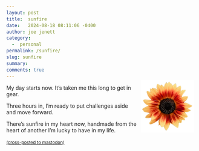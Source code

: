 ```yaml
---
layout: post
title:  sunfire
date:   2024-08-18 08:11:06 -0400
author: joe jenett
category:
  -  personal
permalink: /sunfire/
slug: sunfire
summary: 
comments: true
---
```

<img style="position:relative;float:right;margin:-12px 8px 8px 8px;" src="/images/sunfire.png" width="140" alt="">
<p >
My day starts now. It’s taken me this long to get in gear.
</p>
<p>
Three hours in, I’m ready to put challenges aside and move forward.
</p>
<p>
 There’s sunfire in my heart now,  handmade from the heart of another I’m lucky to have in my life.
</p>



<a href="https://brid.gy/publish/mastodon"><small>(cross-posted to mastodon)</small></a>